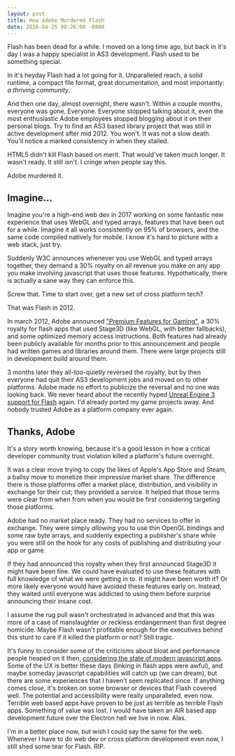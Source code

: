 ```yaml
---
layout: post
title: How Adobe Murdered Flash
date: 2016-04-25 00:26:00 -0800
---
```


Flash has been dead for a while. I moved on a long time ago, but back in it's day I was a happy specialist in AS3 development. Flash used to be something special.

In it's heyday Flash had a lot going for it. Unparalleled reach, a solid runtime, a compact file format, great documentation, and most importantly: *a thriving community*. 

And then one day, almost overnight, there wasn't. Within a couple months, everyone was gone. Everyone. Everyone stopped talking about it, even the most enthusiastic Adobe employees stopped blogging about it on their personal blogs. Try to find an AS3 based library project that was still in active development after mid 2012. You won't. It was not a slow death. You'll notice a marked consistency in when they stalled.

HTML5 didn't kill Flash based on merit. That would've taken much longer. It wasn't ready. It still isn't. I cringe when people say this.

Adobe murdered it.

## Imagine... ##
Imagine you're a high-end web dev in 2017 working on some fantastic new experience that uses WebGL and typed arrays, features that have been out for a while. Imagine it all works consistently on 95% of browsers, and  the same code compiled natively for mobile. I know it's hard to picture with a web stack, just try.

Suddenly W3C announces whenever you use WebGL and typed arrays together, they demand a 30% royalty on all revenue you make on any app you make involving javascript that uses those features. Hypothetically, there is actually a sane way they can enforce this.

Screw that. Time to start over, get a new set of cross platform tech?

That was Flash in 2012.

In march 2012, Adobe announced ["Premium Features for Gaming"](http://blogs.adobe.com/flashplayer/2012/03/adobe-introduces-premium-features-for-gaming-with-flash-player-11-2-announces-collaboration-with-unity-technologies-2.html), a 30% royalty for flash apps that used Stage3D (like WebGL, with better fallbacks), and some optimized memory access instructions. Both features had already been publicly available for months prior to this announcement and people had written games and libraries around them. There were large projects still in development build around them.

3 months later they all-too-quietly reversed the royalty, but by then everyone had quit their AS3 development jobs and moved on to other platforms. Adobe made no effort to publicize the reversal and no one was looking back. We never heard about the recently hyped [Unreal Engine 3 support for Flash](https://www.unrealengine.com/news/epic-games-announces-unreal-engine-3-support-for-adobe-flash-player/) again. I'd already ported my game projects away. And nobody trusted Adobe as a platform company ever again.

## Thanks, Adobe ##

It's a story worth knowing, because it's a good lesson in how a critical developer community trust violation killed a platform's future overnight. 

It was a clear move trying to copy the likes of Apple's App Store and Steam, a ballsy move to monetize their impressive market share. The difference there is those platforms offer a market place, distribution, and visibility in exchange for their cut; they provided a service. It helped that those terms were clear from when from when you would be first considering targeting those platforms.

Adobe had no market place ready. They had no services to offer in exchange. They were simply *allowing* you to use thin OpenGL bindings and some raw byte arrays, and suddenly expecting a publisher's share while you were still on the hook for any costs of publishing and distributing your app or game.

If they had announced this royalty when they first announced Stage3D it might have been fine. We could have evaluated to use these features with full knowledge of what we were getting in to. It might have been worth it? Or more likely everyone would have avoided these features early on. Instead, they waited until everyone was addicted to using them before surprise announcing their insane cost.

I assume the rug pull wasn't orchestrated in advanced and that this was more of a case of manslaughter or reckless endangerment than first degree homicide. Maybe Flash wasn't profitable enough for the executives behind this stunt to care if it killed the platform or not? Still tragic. 

It's funny to consider some of the criticisms about bloat and performance people heaped on it then, [considering the state of modern javascript apps](http://product.voxmedia.com/2015/5/6/8561867/declaring-performance-bankruptcy). Some of the UX is better these days (linking in flash apps were awful), and maybe someday javascript capabilities will catch up (we can dream), but there are some experiences that I haven't seen replicated since. If anything comes close, it's broken on some browser or devices that Flash covered well. The potential and accessibility were really unparalleled, even now. Terrible web based apps have proven to be just as terrible as terrible Flash apps. Something of value was lost. I would have taken an AIR based app development future over the Electron hell we live in now. Alas.

I'm in a better place now, but wish I could say the same for the web. Whenever I have to do web dev or cross platform development even now, I still shed some tear for Flash. RIP.